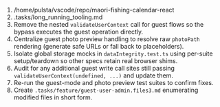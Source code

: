 1. /home/pulsta/vscode/repo/maori-fishing-calendar-react
2. .tasks/long_running_tooling.md
3. Remove the nested `validateUserContext` call for guest flows so the bypass executes the guest operation directly.
4. Centralize guest photo preview handling to resolve raw `photoPath` rendering (generate safe URLs or fall back to placeholders).
5. Isolate global storage mocks in `dataIntegrity.test.ts` using per-suite setup/teardown so other specs retain real browser shims.
6. Audit for any additional guest write call sites still passing `validateUserContext(undefined, ...)` and update them.
7. Re-run the guest-mode and photo preview test suites to confirm fixes.
8. Create `.tasks/feature/guest-user-admin.files3.md` enumerating modified files in short form.
